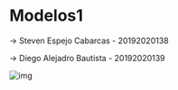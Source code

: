 # Modelos1

-> Steven Espejo Cabarcas - 20192020138

-> Diego Alejadro Bautista - 20192020139

![img](http://i.imgur.com/imagenSolid.png)